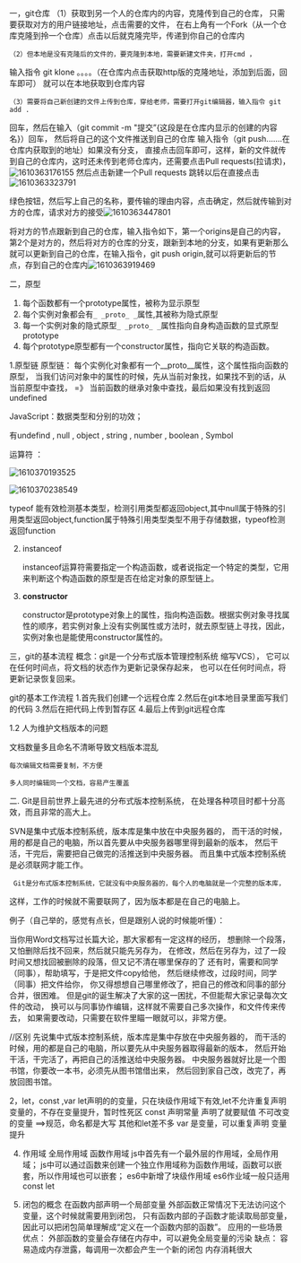 一，git仓库
	（1）获取到另一个人的仓库内的内容，克隆传到自己的仓库，
   只需要获取对方的用户链接地址，点击需要的文件，
   在右上角有一个Fork（从一个仓库克隆到拎一个仓库）点击以后就克隆完毕，传递到你自己的仓库内

  	（2）但本地是没有克隆后的文件的，要克隆到本地，需要新建文件夹，打开cmd ，
输入指令 git klone 。。。。（在仓库内点击获取http版的克隆地址，添加到后面，回车即可）
就可以在本地获取到仓库内容

	（3）需要将自己新创建的文件上传到仓库，穿给老师，需要打开git编辑器，输入指令 git add .
回车，然后在输入（git commit -m "提交”{这段是在仓库内显示的创建的内容名}）回车，
然后将自己的这个文件推送到自己的仓库
输入指令（git push.......在仓库内获取到的地址）如果没有分支，
直接点击回车即可，这样，新的文件就传到自己的仓库内，这时还未传到老师仓库内，还需要点击Pull requests(拉请求)，![1610363176155](C:\Users\86158\AppData\Roaming\Typora\typora-user-images\1610363176155.png)
然后点击新建一个Pull requests 跳转以后在直接点击![1610363323791](C:\Users\86158\AppData\Roaming\Typora\typora-user-images\1610363323791.png)

绿色按钮，然后写上自己的名称，要传输的理由内容，点击确定，然后就传输到对方的仓库，请求对方的接受![1610363447801](C:\Users\86158\AppData\Roaming\Typora\typora-user-images\1610363447801.png)

将对方的节点跟新到自己的仓库，输入指令如下，第一个origins是自己的内容，第2个是对方的，然后将对方的仓库的分支，跟新到本地的分支，如果有更新那么就可以更新到自己的仓库，在输入指令，git push origin,就可以将更新后的节点，存到自己的仓库内![1610363919469](C:\Users\86158\AppData\Roaming\Typora\typora-user-images\1610363919469.png)



二，原型

1.  每个函数都有一个prototype属性，被称为显示原型 
2.  每个实例对象都会有`_ _proto_ _`属性,其被称为隐式原型
3.  每一个实例对象的隐式原型`_ _proto_ _`属性指向自身构造函数的显式原型prototype
4.  每个prototype原型都有一个constructor属性，指向它关联的构造函数。

1.原型链
原型链： 每个实例化对象都有一个__proto__属性，这个属性指向函数的原型，
当我们访问对象中的属性的时候，先从当前对象找，如果找不到的话，从当前原型中查找，
=》 当前函数的继承对象中查找，最后如果没有找到返回 undefined

JavaScript：数据类型和分别的功效；

有undefind , null , object , string , number , boolean , Symbol 

运算符 ：

![1610370193525](C:\Users\86158\AppData\Roaming\Typora\typora-user-images\1610370193525.png)

![1610370238549](C:\Users\86158\AppData\Roaming\Typora\typora-user-images\1610370238549.png)

 typeof 能有效检测基本类型，检测引用类型都返回object,其中null属于特殊的引用类型返回object,function属于特殊引用类型类型不用于存储数据，typeof检测返回function 

2. instanceof

   instanceof运算符需要指定一个构造函数，或者说指定一个特定的类型，它用来判断这个构造函数的原型是否在给定对象的原型链上。 

3. **constructor** 

   constructor是prototype对象上的属性，指向构造函数。根据实例对象寻找属性的顺序，若实例对象上没有实例属性或方法时，就去原型链上寻找，因此，实例对象也是能使用constructor属性的。 



三，git的基本流程
  概念：git是一个分布式版本管理控制系统 缩写VCS），
它可以在任何时间点，将文档的状态作为更新记录保存起来，
也可以在任何时间点，将更新记录恢复回来。

git的基本工作流程
 1.首先我们创建一个远程仓库
 2.然后在git本地目录里面写我们的代码
 3.然后在把代码上传到暂存区
 4.最后上传到git远程仓库

1.2 人为维护文档版本的问题

   文档数量多且命名不清晰导致文档版本混乱

    每次编辑文档需要复制，不方便
    
    多人同时编辑同一个文档，容易产生覆盖

  二.
    Git是目前世界上最先进的分布式版本控制系统，
    在处理各种项目时都十分高效，而且非常的高大上。

   SVN是集中式版本控制系统，版本库是集中放在中央服务器的，
   而干活的时候，用的都是自己的电脑，所以首先要从中央服务器哪里得到最新的版本，
    然后干活，干完后，需要把自己做完的活推送到中央服务器。
而且集中式版本控制系统是必须联网才能工作。

     Git是分布式版本控制系统，它就没有中央服务器的，每个人的电脑就是一个完整的版本库，
这样，工作的时候就不需要联网了，因为版本都是在自己的电脑上。

例子（自己举的，感觉有点长，但是跟别人说的时候能听懂）：

当你用Word文档写过长篇大论，那大家都有一定这样的经历，
想删除一个段落，又怕删除后找不回来，然后就只能先另存为，
在修改，然后在另存为，过了一段时间又想找回被删除的段落，但又记不清在哪里保存的了
还有时，需要和同学（同事），帮助填写，于是把文件copy给他，
然后继续修改，过段时间，同学（同事）把文件给你，
你又得想想自己哪里修改了，把自己的修改和同事的部分合并，很困难。
但是git的诞生解决了大家的这一困扰，不但能帮大家记录每次文件的改动，
换可以与同事协作编辑，这样就不需要自己多次操作，和文件传来传去，
如果需要改动，只需要在软件里瞄一眼就可以，非常方便。

//区别
先说集中式版本控制系统，版本库是集中存放在中央服务器的，
而干活的时候，用的都是自己的电脑，所以要先从中央服务器取得最新的版本，
然后开始干活，干完活了，再把自己的活推送给中央服务器。
中央服务器就好比是一个图书馆，你要改一本书，必须先从图书馆借出来，
然后回到家自己改，改完了，再放回图书馆。


2，let，const ,var
     let声明的的变量，只在块级作用域下有效,let不允许重复声明变量的，不存在变量提升，暂时性死区
    const 声明常量  声明了就要赋值  不可改变的变量  ==>规范，命名都是大写 其他和let差不多
    var 是变量，可以重复声明 变量提升


4. 作用域
全局作用域  函数作用域
js中首先有一个最外层的作用域，全局作用域；
js中可以通过函数来创建一个独立作用域称为函数作用域，函数可以嵌套，所以作用域也可以嵌套；
es6中新增了块级作用域 es6作业域一般只适用const let 

5. 闭包的概念
在函数内部声明一个局部变量 外部函数正常情况下无法访问这个变量，这个时候就需要用到闭包，
只有函数内部的子函数才能读取局部变量，因此可以把闭包简单理解成“定义在一个函数内部的函数”。
应用的一些场景
优点： 外部函数的变量会存储在内存中，可以避免全局变量的污染
缺点： 容易造成内存泄露，每调用一次都会产生一个新的闭包 内存消耗很大




